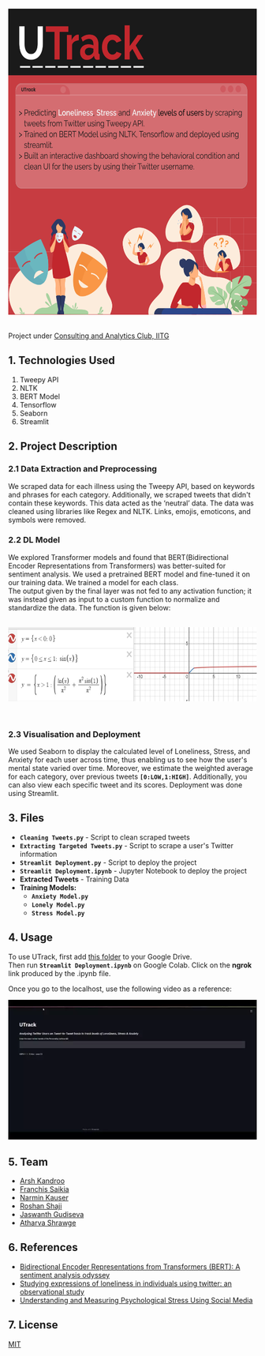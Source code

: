 <p align = "center">
<img src="https://github.com/Arsh2k01/UTrack/blob/main/UTrack.jpg" width="650" height="620"> 
 </p> 
<br />
Project under <a href = "https://github.com/caciitg">Consulting and Analytics Club, IITG</a>

## 1. Technologies Used

1. Tweepy API
2. NLTK
3. BERT Model
4. Tensorflow
6. Seaborn
5. Streamlit

## 2. Project Description
### 2.1 Data Extraction and Preprocessing
We scraped data for each illness using the Tweepy API, based on keywords and phrases for each category.
Additionally, we scraped tweets that didn't contain these keywords. This data acted as the ‘neutral’ data.
The data was cleaned using libraries like Regex and NLTK. Links, emojis, emoticons, and symbols were removed. 

### 2.2 DL Model
We explored Transformer models and found that BERT(Bidirectional Encoder Representations from Transformers) was better-suited for sentiment analysis. We used a pretrained BERT model and fine-tuned it on our training data. We trained a model for each class. <br />
The output given by the final layer was not fed to any activation function; it was instead given as input to a custom function to normalize and standardize the data. The function is given below: <br />
<br />
<p align = "center">
<img src="https://github.com/Arsh2k01/UTrack/blob/main/function.jpeg" width="600" height="150"> 
 </p> 
 <br />

### 2.3 Visualisation and Deployment
We used Seaborn to display the calculated level of Loneliness, Stress, and Anxiety for each user across time, thus enabling us to see how the user's mental state varied over time. Moreover, we estimate the weighted average for each category, over previous tweets **`[0:LOW,1:HIGH]`**.
Additionally, you can also view each specific tweet and its scores.
Deployment was done using Streamlit. 

## 3. Files
* **`Cleaning Tweets.py`** - Script to clean scraped tweets
* **`Extracting Targeted Tweets.py`** - Script to scrape a user's Twitter information
* **`Streamlit Deployment.py`** - Script to deploy the project
* **`Streamlit Deployment.ipynb`** - Jupyter Notebook to deploy the project
* **Extracted Tweets** - Training Data
* **Training Models:**
   * **`Anxiety Model.py`**
   * **`Lonely Model.py`**
   * **`Stress Model.py`**

## 4. Usage
To use UTrack, first add [this folder](https://tinyurl.com/utrackmodels) to your Google Drive.  <br />
Then run **`Streamlit Deployment.ipynb`** on Google Colab. Click on the **ngrok** link produced by the .ipynb file. <br />

Once you go to the localhost, use the following video as a reference:
  
  ![demo video](https://github.com/Arsh2k01/UTrack/blob/main/UTrack_Working.webp)


## 5. Team
* [Arsh Kandroo](https://github.com/Arsh2k01)
* [Franchis Saikia](https://github.com/Francode007)
* [Narmin Kauser](https://github.com/narmin24)
* [Roshan Shaji](https://github.com/roshan-shaji)
* [Jaswanth Gudiseva](https://github.com/jaswanth-gudiseva)
* [Atharva Shrawge](https://github.com/haxer-max)

## 6. References
* [Bidirectional Encoder Representations from Transformers (BERT): A sentiment analysis odyssey](https://arxiv.org/abs/2007.01127)
* [Studying expressions of loneliness in individuals using twitter: an observational study](https://bmjopen.bmj.com/content/bmjopen/9/11/e030355.full.pdf)
* [Understanding and Measuring Psychological Stress Using Social Media](https://static1.squarespace.com/static/53d29678e4b04e06965e9423/t/5ea0bea583b33b7bb006e140/1587592872890/2019UnderstandingStress.pdf)

## 7. License
[MIT](https://choosealicense.com/licenses/mit/)
